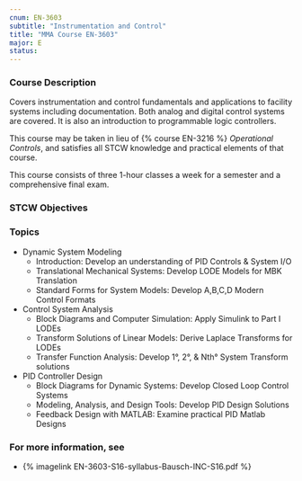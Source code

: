 ```yaml
---
cnum: EN-3603
subtitle: "Instrumentation and Control"
title: "MMA Course EN-3603"
major: E
status: 
---
```


### Course Description

Covers instrumentation and control fundamentals and applications to facility systems including documentation. Both analog and digital control systems are covered. It is also an introduction to programmable logic controllers.

This course may be taken in lieu of {% course EN-3216 %} *Operational Controls*, and satisfies all STCW knowledge and practical elements of that course.

This course consists of three 1-hour classes a week for a semester and a comprehensive final exam.


### STCW Objectives



### Topics

* Dynamic System Modeling
	* Introduction: Develop an understanding of PID Controls & System I/O
	* Translational Mechanical Systems: Develop LODE Models for MBK Translation
	* Standard Forms for System Models: Develop A,B,C,D Modern Control Formats
* Control System Analysis
	* Block Diagrams and Computer Simulation: Apply Simulink to Part I LODEs
	* Transform Solutions of Linear Models: Derive Laplace Transforms for LODEs
	* Transfer Function Analysis: Develop 1°, 2°, & Nth° System Transform solutions
* PID Controller Design
	* Block Diagrams for Dynamic Systems: Develop Closed Loop Control Systems
	* Modeling, Analysis, and Design Tools: Develop PID Design Solutions
	* Feedback Design with MATLAB: Examine practical PID Matlab Designs


### For more information, see 

* {% imagelink EN-3603-S16-syllabus-Bausch-INC-S16.pdf %} 



